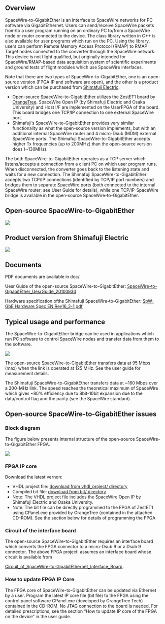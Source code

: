 Overview
--------

SpaceWire-to-GigabitEther is an interface to SpaceWire networks for PC
software via GigabitEthernet. Users can send/receive SpaceWire packets
from/to a user program running on an ordinary PC to/from a SpaceWire
node or router connected to the device. The class library written in C++
is also available for user programs which run on the PC. Using the
library, users can perform Remote Memory Access Protocol (RMAP) to RMAP
Target nodes connected to the converter through the SpaceWire network.
This device is not flight qualified, but originally intended for
SpaceWire/RMAP-based data acquisition system of scientific experiments
and ground tests of flight modules which use SpaceWire interfaces.

Note that there are two types of SpaceWire-to-GigabitEther, one is an
open-source version (FPGA IP and software are open), and the other is a
product version which can be purchased from [Shimafuji
Electric](http://shimafuji.co.jp/spacewire/index.html).

-   Open-source SpaceWire-to-GigabitEther utilizes the ZestET1 board by
    [OrangeTree](http://www.orangetreetech.com/). SpaceWire Open IP (by
    Shimafuji Electric and Osaka University) and Host I/F are
    implemented on the UserFPGA of the board. This board bridges one
    TCP/IP connection to one external SpaceWire port.
-   Shimafuji’s SpaceWire-to-GigabitEther provides very similar
    functionality as what the open-source version implements, but with
    an additional internal SpaceWire router and 4 micro-Dsub (MDM)
    external SpaceWire ports. The Shimafuji SpaceWire-to-GigabitEther
    accepts higher Tx frequencies (up to 200MHz) than the open-source
    version does (\~130MHz).

The both SpaceWire-to-GigabitEther operates as a TCP server which
listens/accepts a connection from a client PC on which user program
runs. When disconnected, the converter goes back to the listening state
and waits for a new connection. The Shimafuji SpaceWire-to-GigabitEther
accepts two TCP/IP connections (identified by TCP/IP port numbers) and
bridges them to separate SpaceWire ports (both connected to the internal
SpaceWire router; see User Guide for details), while one
TCP/IP-SpaceWire bridge is available in the open-source
SpaceWire-to-GigabitEther.

## Open-source SpaceWire-to-GigabitEther
[![](images/SpaceWire-to-GigabitEther_opensource_version-300x201.jpg)](images/SpaceWire-to-GigabitEther_opensource_version)

## Product version from Shimafuji Electric
[![](images/ShimafujiSpaceWire-to-GigabitEther-300x200.jpg)](images/ShimafujiSpaceWire-to-GigabitEther.jpg)

Documents
---------

PDF documents are available in doc/.

Uesr Guide of the open-source
SpaceWire-to-GigabitEther: [SpaceWire-to-GigabitEther\_UesrGuide\_20100930](https://github.com/yuasatakayuki/SpaceWireToGigabitEther/raw/master/doc/SpaceWire-to-GigabitEther_UesrGuide_20100930.pdf)

Hardware specification ofthe Shimafuji
SpaceWire-to-GigabitEther: [SpW-GbE Hardware Spec EN
Rev16\_3-1.pdf](https://github.com/yuasatakayuki/SpaceWireToGigabitEther/raw/master/doc/SpW-GbE-Hardware-Spec-EN-Rev16_3-1.pdf)

Typical usage and performance
-----------------------------

The SpaceWire-to-GigabitEther bridge can be used in applications which
run PC software to control SpaceWire nodes and transfer data from them
to the software.

[![](wiki/images/TypicalConfigurationOfSpaceWire-to-GigabitEther-300x211.png)](images/TypicalConfigurationOfSpaceWire-to-GigabitEther.png)

The open-source SpaceWire-to-GigabitEther transfers data at 95 Mbps
(max) when the link is operated at 125 MHz. See the user guide for
measurement details.

The Shimafuji SpaceWire-to-GigabitEther transfers data at \~160 Mbps
over a 200-MHz link. The speed reaches the theoretical maximum of
SpaceWire which gives \~80% efficiency due to 8bit-10bit expansion due
to the data/control flag and the parity (see the SpaceWire standard).

Open-source SpaceWire-to-GigabitEther issues
--------------------------------------------

### Block diagram

The figure below presents internal structure of the open-source
SpaceWire-to-GigabitEther FPGA.

[![](images/BlockDiagramOfOpenSourceSpaceWire-to-GigabitEther-300x171.png)](images/BlockDiagramOfOpenSourceSpaceWire-to-GigabitEther.png)

### FPGA IP core

Download the latest vernon:

-   VHDL project
    file: [download from vhdl_project/ directory](https://github.com/yuasatakayuki/SpaceWireToGigabitEther/tree/master/vhdl_project)
-   Compiled bit
    file: [download from bit/ directory](https://github.com/yuasatakayuki/SpaceWireToGigabitEther/tree/master/bit_files)
-   Note: The VHDL project file includes the SpaceWire Open IP by
    Shimafuji Electric and Osaka University.
-   Note: The bit file can be directly programmed to the FPGA of ZestET1
    using CPanel.exe provided by OrangeTree (contained in the
    attached CD-ROM). See the section below for details of programming
    the FPGA.

### Circuit of the interface board

The open-source SpaceWire-to-GigabitEther requires an interface board
which converts the FPGA connector to a micro-Dsub 9 or a Dsub 9
connector. The above FPGA project  assumes an interface board whose
circuit is available from

[Circuit\_of\_SpaceWire-to-GigabitEthernet\_Interface\_Board](https://github.com/yuasatakayuki/SpaceWireToGigabitEther/raw/master/doc/Circuit_of_SpaceWire-to-GigabitEthernet_Interface_Board.pdf).

### How to update FPGA IP Core

The FPGA core of SpaceWire-to-GigabitEther can be updated via Ethernet
by a user. Program the latest IP core file (bit file) to the FPGA using
the control panel software CPanel.exe (developed by OrangeTree Tech)
contained in the CD-ROM. No JTAG connection to the board is needed. For
detailed prescriptions, see the section “How to update IP core of the
FPGA on the device” in the user guide.
